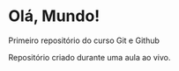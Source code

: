 # Olá, Mundo!
Primeiro repositório do curso Git e Github

Repositório criado durante uma aula ao vivo.
